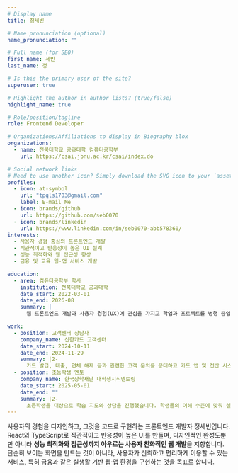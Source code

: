 ```yaml
---
# Display name
title: 정세빈

# Name pronunciation (optional)
name_pronunciation: ""

# Full name (for SEO)
first_name: 세빈
last_name: 정

# Is this the primary user of the site?
superuser: true

# Highlight the author in author lists? (true/false)
highlight_name: true

# Role/position/tagline
role: Frontend Developer

# Organizations/Affiliations to display in Biography blox
organizations:
  - name: 전북대학교 공과대학 컴퓨터공학부
    url: https://csai.jbnu.ac.kr/csai/index.do

# Social network links
# Need to use another icon? Simply download the SVG icon to your `assets/media/icons/` folder.
profiles:
  - icon: at-symbol
    url: "tpqls1703@gmail.com"
    label: E-mail Me
  - icon: brands/github
    url: https://github.com/seb0070
  - icon: brands/linkedin
    url: https://www.linkedin.com/in/seb0070-abb578360/
interests:
  - 사용자 경험 중심의 프론트엔드 개발
  - 직관적이고 반응성이 높은 UI 설계
  - 성능 최적화와 웹 접근성 향상
  - 금융 및 교육 웹·앱 서비스 개발

education:
  - area: 컴퓨터공학부 학사
    institution: 전북대학교 공과대학
    date_start: 2022-03-01
    date_end: 2026-08
    summary: |
      웹 프론트엔드 개발과 사용자 경험(UX)에 관심을 가지고 학업과 프로젝트를 병행 중입니다.

work:
  - position: 고객센터 상담사
    company_name: 신한카드 고객센터
    date_start: 2024-10-11
    date_end: 2024-11-29
    summary: |2-
      카드 발급, 대출, 연체 해제 등과 관련한 고객 문의를 응대하고 카드 앱 및 전산 시스템을 통해 계정 관리 업무를 지원했습니다. 다양한 고객 상황을 접하며 **실제 금융 서비스의 흐름과 사용자 요구**를 이해했습니다.
  - position: 초등학생 멘토
    company_name: 한국장학재단 대학생지식멘토링
    date_start: 2025-05-01
    date_end: ""
    summary: |2-
      초등학생을 대상으로 학습 지도와 상담을 진행했습니다. 학생들의 이해 수준에 맞춰 설명 방식을 조정하며, **체계적인 학습 방향을 설계하고 쉽게 전달하는 방법**을 익혔습니다.
---
```


사용자의 경험을 디자인하고, 그것을 코드로 구현하는 프론트엔드 개발자 정세빈입니다. React와 TypeScript로 직관적이고 반응성이 높은 UI를 만들며, 디자인적인 완성도뿐만 아니라 **성능 최적화와 접근성까지 아우르는 사용자 친화적인 웹 개발**을 지향합니다.  
단순히 보이는 화면을 만드는 것이 아니라, 사용자가 신뢰하고 편리하게 이용할 수 있는 서비스, 특히 금융과 같은 실생활 기반 웹·앱 환경을 구현하는 것을 목표로 합니다.
